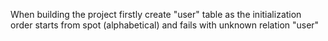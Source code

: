 When building the project firstly create "user" table as the initialization order starts from spot (alphabetical) and fails with unknown relation "user" 
